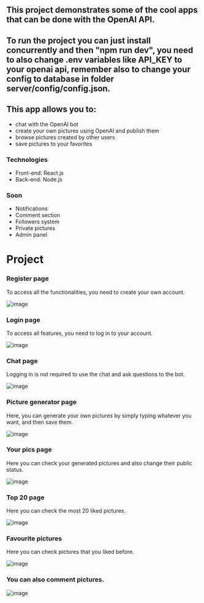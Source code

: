 ## This project demonstrates some of the cool apps that can be done with the OpenAI API.

## To run the project you can just install concurrently and then "npm run dev", you need to also change .env variables like API_KEY to your openai api, remember also to change your config to database in folder server/config/config.json.

## This app allows you to: 
- chat with the OpenAI bot
- create your own pictures using OpenAI and publish them
- browse pictures created by other users
- save pictures to your favorites

### Technologies 
- Front-end: React.js
- Back-end: Node.js

### Soon 
- Notifications
- Comment section
- Followers system
- Private pictures
- Admin panel

# Project

### Register page 

To access all the functionalities, you need to create your own account.

![image](https://user-images.githubusercontent.com/72854881/224130602-f7198875-1425-41b3-9707-639839b79371.png)

### Login page
To access all features, you need to log in to your account.

![image](https://user-images.githubusercontent.com/72854881/224131254-55a1ec99-bee8-45b8-a0f4-04b30596547b.png)

### Chat page

Logging in is not required to use the chat and ask questions to the bot.

![image](https://user-images.githubusercontent.com/72854881/224131842-14f8857a-f3ea-4a6e-a951-0fa7ffc24abc.png)

### Picture generator page

Here, you can generate your own pictures by simply typing whatever you want, and then save them.

![image](https://user-images.githubusercontent.com/72854881/224132329-3a5f3027-ad44-4d4b-894e-344e0e50bd66.png)

### Your pics page

Here you can check your generated pictures and also change their public status.

![image](https://user-images.githubusercontent.com/72854881/229366540-d0eca4d2-badd-4966-899f-71df8fea6852.png)


### Top 20 page

Here you can check the most 20 liked pictures.

![image](https://user-images.githubusercontent.com/72854881/224133625-f0fc13ab-44d9-405d-aa19-1950cbe216aa.png)

### Favourite pictures

Here you can check pictures that you liked before.

![image](https://user-images.githubusercontent.com/72854881/224133794-c8b6eec0-a9c3-438e-b494-f349f5e768e5.png)

### You can also comment pictures.

![image](https://user-images.githubusercontent.com/72854881/229367286-d97ed369-4300-42b8-ab45-fd7a1fb92654.png)







